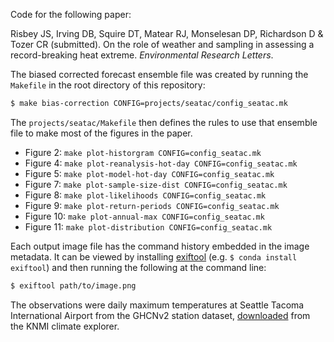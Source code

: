 Code for the following paper:

Risbey JS, Irving DB, Squire DT, Matear RJ, Monselesan DP, Richardson D & Tozer CR (submitted).
On the role of weather and sampling in assessing a record-breaking heat extreme.
*Environmental Research Letters*.

The biased corrected forecast ensemble file was created by running the `Makefile` in the root directory of this repository:
```bash
$ make bias-correction CONFIG=projects/seatac/config_seatac.mk
```

The `projects/seatac/Makefile` then defines the rules to use that ensemble file to
make most of the figures in the paper.
- Figure 2: `make plot-historgram CONFIG=config_seatac.mk`
- Figure 4: `make plot-reanalysis-hot-day CONFIG=config_seatac.mk`
- Figure 5: `make plot-model-hot-day CONFIG=config_seatac.mk`
- Figure 7: `make plot-sample-size-dist CONFIG=config_seatac.mk`
- Figure 8: `make plot-likelihoods CONFIG=config_seatac.mk`
- Figure 9: `make plot-return-periods CONFIG=config_seatac.mk`
- Figure 10: `make plot-annual-max CONFIG=config_seatac.mk`
- Figure 11: `make plot-distribution CONFIG=config_seatac.mk`

Each output image file has the command history embedded in the image metadata.
It can be viewed by installing [exiftool](https://exiftool.org) (e.g. `$ conda install exiftool`)
and then running the following at the command line:
```bash
$ exiftool path/to/image.png
```

The observations were daily maximum temperatures at Seattle Tacoma International Airport
from the GHCNv2 station dataset,
[downloaded](http://climexp.knmi.nl/gdcntmax.cgi?id=someone@somewhere&WMO=USW00024233&STATION=SEATTLE_TACOMA_INTL_AP,_WA&extraargs=)
from the KNMI climate explorer.




  
